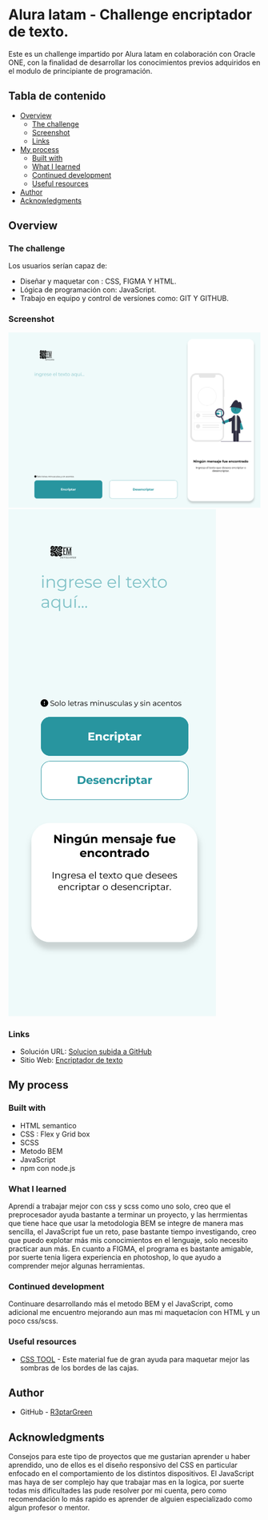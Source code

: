 # Alura latam - Challenge encriptador de texto.

Este es un challenge impartido por Alura latam en colaboración con Oracle ONE, con la finalidad de desarrollar los conocimientos previos adquiridos en el modulo de principiante de programación.


## Tabla de contenido

- [Overview](#overview)
  - [The challenge](#the-challenge)
  - [Screenshot](#screenshot)
  - [Links](#links)
- [My process](#my-process)
  - [Built with](#built-with)
  - [What I learned](#what-i-learned)
  - [Continued development](#continued-development)
  - [Useful resources](#useful-resources)
- [Author](#author)
- [Acknowledgments](#acknowledgments)


## Overview

### The challenge

Los usuarios serían capaz de:

- Diseñar y maquetar con : CSS, FIGMA Y HTML.
- Lógica de programación con: JavaScript.
- Trabajo en equipo y control de versíones como: GIT Y GITHUB.

### Screenshot

![](/Assets/Screen%20Shot%20D.png)
![](/Assets/Screenshot%20M.png)


### Links

- Solución URL: [Solucion subida a GitHub](https://github.com/R3ptarGreen/Text-Encryptor.git)
- Sitio Web: [Encriptador de texto](https://r3ptargreen.github.io/Text-Encryptor/)

## My process

### Built with

- HTML semantico
- CSS : Flex y Grid box
- SCSS 
- Metodo BEM
- JavaScript
- npm con node.js

### What I learned

Aprendí a trabajar mejor con css y scss como uno solo, creo que el preprocesador ayuda bastante a terminar un proyecto, y las herrmientas que tiene hace que usar la metodologia BEM se integre de manera mas sencilla, el JavaScript fue un reto, pase bastante tiempo investigando, creo que puedo explotar más mis conocimientos en el lenguaje, solo necesito practicar aun más. En cuanto a FIGMA, el programa es bastante amigable, por suerte tenia ligera experiencia en photoshop, lo que ayudo a comprender mejor algunas herramientas.

### Continued development

Continuare desarrollando más el metodo BEM y el JavaScript, como adicional me encuentro mejorando aun mas mi maquetacíon con HTML y un poco css/scss.


### Useful resources

- [CSS TOOL](https://cssgenerator.org/) - Este material fue de gran ayuda para maquetar mejor las sombras de los bordes de las cajas.

## Author

- GitHub - [R3ptarGreen](https://github.com/R3ptarGreen)

## Acknowledgments

Consejos para este tipo de proyectos que me gustarian aprender u haber aprendido, uno de ellos es el diseño responsivo del CSS en particular enfocado en el comportamiento de los distintos dispositivos. El JavaScript mas haya de ser complejo hay que trabajar mas en la logica, por suerte todas mis dificultades las pude resolver por mi cuenta, pero como recomendación lo más rapido es aprender de alguien especializado como algun profesor o mentor.
